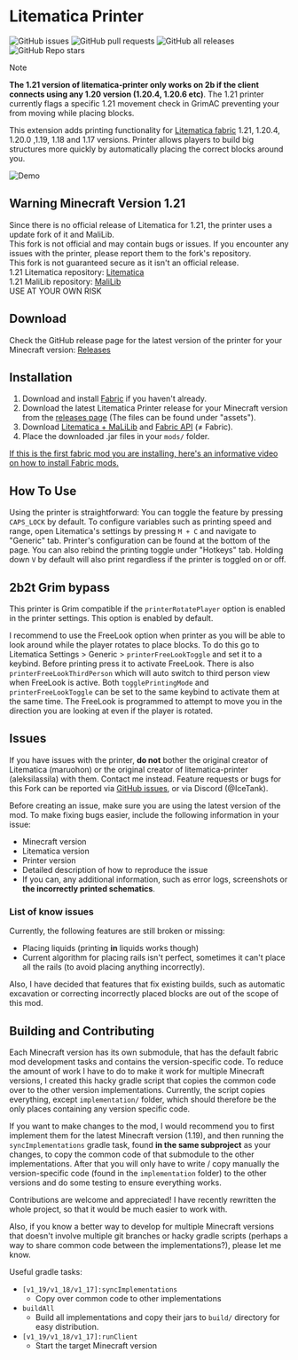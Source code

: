 # Litematica Printer

![GitHub issues](https://img.shields.io/github/issues-raw/aleksilassila/litematica-printer)
![GitHub pull requests](https://img.shields.io/github/issues-pr-raw/aleksilassila/litematica-printer)
![GitHub all releases](https://img.shields.io/github/downloads/aleksilassila/litematica-printer/total)
![GitHub Repo stars](https://img.shields.io/github/stars/aleksilassila/litematica-printer)

> [!NOTE]
> **The 1.21 version of litematica-printer only works on 2b if the client connects using any 1.20 version (1.20.4, 1.20.6 etc)**. The 1.21 printer currently flags a specific 1.21 movement check in GrimAC preventing your from moving while placing blocks.

This extension adds printing functionality for [Litematica fabric](https://github.com/maruohon/litematica) 1.21, 1.20.4, 1.20.0 ,1.19, 1.18 and 1.17 versions. Printer allows players to build
big structures more quickly by automatically placing the correct blocks around you.

![Demo](printer_demo.gif)

## Warning Minecraft Version 1.21
Since there is no official release of Litematica for 1.21, the printer uses a update fork of it and MaliLib. <br>
This fork is not official and may contain bugs or issues. If you encounter any issues with the printer, please report them to the fork's repository.<br>
This fork is not guaranteed secure as it isn't an official release.<br>
1.21 Litematica repository: [Litematica](https://github.com/sakura-ryoko/litematica)<br>
1.21 MaliLib repository: [MaliLib](https://github.com/sakura-ryoko/malilib)<br>
USE AT YOUR OWN RISK

## Download

Check the GitHub release page for the latest version of the printer for your Minecraft version:
[Releases](https://github.com/IceTank/litematica-printer/releases)

## Installation

1. Download and install [Fabric](https://fabricmc.net/use/installer/) if you haven't already.
2. Download the latest Litematica Printer release for your Minecraft version from the
   [releases page](https://github.com/aleksilassila/litematica-printing/releases/latest) (The files can be found under
   "assets").
3. Download [Litematica + MaLiLib](https://www.curseforge.com/minecraft/mc-mods/litematica)
   and [Fabric API](https://www.curseforge.com/minecraft/mc-mods/fabric-api/) (≠ Fabric).
4. Place the downloaded .jar files in your `mods/` folder.

[If this is the first fabric mod you are installing, here's an informative video on how to install Fabric mods.](https://www.youtube.com/watch?v=x7gmfib4gHg)

## How To Use

Using the printer is straightforward: You can toggle the feature by pressing `CAPS_LOCK` by default. To configure
variables such as
printing speed and range, open Litematica's settings by pressing `M + C` and navigate to "Generic" tab. Printer's
configuration can be
found at the bottom of the page. You can also rebind the printing toggle under "Hotkeys" tab. Holding down `V` by
default will also
print regardless if the printer is toggled on or off.

## 2b2t Grim bypass
This printer is Grim compatible if the `printerRotatePlayer` option is enabled in the printer settings. This option is enabled by default.

I recommend to use the FreeLook option when printer as you will be able to look around while the player rotates to place blocks.
To do this go to Litematica Settings > Generic > `printerFreeLookToggle` and set it to a keybind. Before printing press it to activate FreeLook. 
There is also `printerFreeLookThirdPerson` which will auto switch to third person view when FreeLook is active.
Both `togglePrintingMode` and `printerFreeLookToggle` can be set to the same keybind to activate them at the same time.
The FreeLook is programmed to attempt to move you in the direction you are looking at even if the player is rotated. 

## Issues

If you have issues with the printer, **do not** bother the original creator of
Litematica (maruohon) or the original creator of litematica-printer (aleksilassila)
with them. Contact me instead. Feature requests or bugs for this Fork can
be reported via [GitHub issues](https://github.com/icetank/litematica-printer/issues),
or via Discord (@IceTank).

Before creating an issue, make sure you are using the latest version of the mod.
To make fixing bugs easier, include the following information in your issue:

- Minecraft version
- Litematica version
- Printer version
- Detailed description of how to reproduce the issue
- If you can, any additional information, such as error logs, screenshots or **the incorrectly printed schematics**.

### List of know issues

Currently, the following features are still broken or missing:

- Placing liquids (printing **in** liquids works though)
- Current algorithm for placing rails isn't perfect,
  sometimes it can't place all the rails (to avoid placing anything incorrectly).

Also, I have decided that features that fix existing builds,
such as automatic excavation or correcting incorrectly placed blocks are out of the scope of this mod.

## Building and Contributing

Each Minecraft version has its own submodule, that has the default fabric mod development tasks
and contains the version-specific code. To reduce the amount of work I have to do to make
it work for multiple Minecraft versions, I created this hacky gradle script that copies the
common code over to the other version implementations. Currently, the script copies everything,
except `implementation/` folder, which should therefore be the only places containing any
version specific code.

If you want to make changes to the mod, I would recommend you to first implement them for
the latest Minecraft version (1.19), and then running the `syncImplementations` gradle task,
found **in the same subproject** as your changes, to copy the common code of that submodule
to the other implementations. After that you will only have to write / copy manually
the version-specific code (found in the `implementation` folder) to the other versions and do some testing to ensure
everything works.

Contributions are welcome and appreciated! I have recently rewritten the whole project,
so that it would be much easier to work with.

Also, if you know a better way to develop for multiple
Minecraft versions that doesn't involve multiple git branches or hacky gradle scripts
(perhaps a way to share common code between the implementations?), please let me know.

Useful gradle tasks:

- `[v1_19/v1_18/v1_17]:syncImplementations`
    - Copy over common code to other implementations
- `buildAll`
    - Build all implementations and copy their jars to `build/` directory for easy distribution.
- `[v1_19/v1_18/v1_17]:runClient`
    - Start the target Minecraft version
